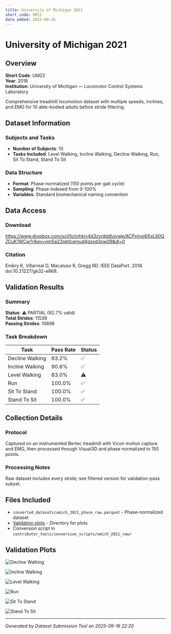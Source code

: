 ```yaml
---
title: University of Michigan 2021
short_code: UM22
date_added: 2025-09-16
---
```


# University of Michigan 2021

## Overview

**Short Code**: UM22  
**Year**: 2018  
**Institution**: University of Michigan — Locomotor Control Systems Laboratory  

Comprehensive treadmill locomotion dataset with multiple speeds, inclines, and EMG for 10 able-bodied adults before stride filtering.

## Dataset Information

### Subjects and Tasks
- **Number of Subjects**: 10
- **Tasks Included**: Level Walking, Incline Walking, Decline Walking, Run, Sit To Stand, Stand To Sit

### Data Structure
- **Format**: Phase-normalized (150 points per gait cycle)
- **Sampling**: Phase-indexed from 0-100%
- **Variables**: Standard biomechanical naming convention

## Data Access

### Download
https://www.dropbox.com/scl/fo/mhkiv4d3zvnbtdlujvgje/ACPxjnoj6XxL60QZCuK1WCw?rlkey=nm5a22pktlcemud4gzod3ow09&dl=0

### Citation
Embry K, Villarreal D, Macaluso R, Gregg RD. IEEE DataPort. 2018. doi:10.21227/gk32-e868.

## Validation Results

### Summary

**Status**: ⚠️ PARTIAL (92.7% valid)  
**Total Strides**: 11539  
**Passing Strides**: 10698  

### Task Breakdown

| Task | Pass Rate | Status |
|------|-----------|--------|
| Decline Walking | 93.2% | ✅ |
| Incline Walking | 90.6% | ✅ |
| Level Walking | 83.0% | ⚠️ |
| Run | 100.0% | ✅ |
| Sit To Stand | 100.0% | ✅ |
| Stand To Sit | 100.0% | ✅ |


## Collection Details

### Protocol
Captured on an instrumented Bertec treadmill with Vicon motion capture and EMG, then processed through Visual3D and phase normalized to 150 points.

### Processing Notes
Raw dataset includes every stride; see filtered version for validation-pass subset.

## Files Included

- `converted_datasets/umich_2021_phase_raw.parquet` - Phase-normalized dataset
- [Validation plots](./validation_plots/umich_2021_raw/index.md) - Directory for plots
- Conversion script in `contributor_tools/conversion_scripts/umich_2021_raw/`

## Validation Plots

![Decline Walking](./validation_plots/umich_2021_raw/umich_2021_phase_raw_decline_walking_all_features_validation.png)

![Incline Walking](./validation_plots/umich_2021_raw/umich_2021_phase_raw_incline_walking_all_features_validation.png)

![Level Walking](./validation_plots/umich_2021_raw/umich_2021_phase_raw_level_walking_all_features_validation.png)

![Run](./validation_plots/umich_2021_raw/umich_2021_phase_raw_run_all_features_validation.png)

![Sit To Stand](./validation_plots/umich_2021_raw/umich_2021_phase_raw_sit_to_stand_all_features_validation.png)

![Stand To Sit](./validation_plots/umich_2021_raw/umich_2021_phase_raw_stand_to_sit_all_features_validation.png)


---

*Generated by Dataset Submission Tool on 2025-09-16 22:20*
